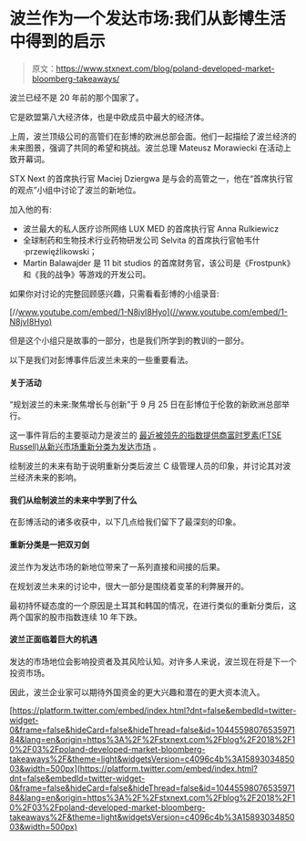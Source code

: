 # 波兰作为一个发达市场:我们从彭博生活中得到的启示

> 原文：<https://www.stxnext.com/blog/poland-developed-market-bloomberg-takeaways/>

 波兰已经不是 20 年前的那个国家了。

它是欧盟第八大经济体，也是中欧成员中最大的经济体。

上周，波兰顶级公司的高管们在彭博的欧洲总部会面。他们一起描绘了波兰经济的未来图景，强调了共同的希望和挑战。波兰总理 Mateusz Morawiecki 在活动上致开幕词。

STX Next 的首席执行官 Maciej Dziergwa 是与会的高管之一，他在“首席执行官的观点”小组中讨论了波兰的新地位。

加入他的有:

*   波兰最大的私人医疗诊所网络 LUX MED 的首席执行官 Anna Rulkiewicz
*   全球制药和生物技术行业药物研发公司 Selvita 的首席执行官帕韦什·przewięźlikowski；
*   Martin Balawajder 是 11 bit studios 的首席财务官，该公司是《Frostpunk》和《我的战争》等游戏的开发公司。

如果你对讨论的完整回顾感兴趣，只需看看彭博的小组录音:

[//www.youtube.com/embed/1-N8jvI8Hyo](//www.youtube.com/embed/1-N8jvI8Hyo)

但是这个小组只是故事的一部分，也是我们所学到的教训的一部分。

以下是我们对彭博事件后波兰未来的一些重要看法。 

#### 关于活动

“规划波兰的未来:聚焦增长与创新”于 9 月 25 日在彭博位于伦敦的新欧洲总部举行。

这一事件背后的主要驱动力是波兰的  [最近被领先的指数提供商富时罗素(FTSE Russell)从新兴市场重新分类为发达市场](https://seekingalpha.com/article/4172139-poland-journey-developed-market-status) 。

绘制波兰的未来有助于说明重新分类后波兰 C 级管理人员的印象，并讨论其对波兰经济未来的影响。

#### 我们从绘制波兰的未来中学到了什么

在彭博活动的诸多收获中，以下几点给我们留下了最深刻的印象。

#### 重新分类是一把双刃剑

波兰作为发达市场的新地位带来了一系列直接和间接的后果。

在规划波兰未来的讨论中，很大一部分是围绕着变革的利弊展开的。

最初持怀疑态度的一个原因是土耳其和韩国的情况，在进行类似的重新分类后，这两个国家的股市指数连续 10 年下跌。

#### 波兰正面临着巨大的机遇

发达的市场地位会影响投资者及其风险认知。对许多人来说，波兰现在将是下一个投资市场。

因此，波兰企业家可以期待外国资金的更大兴趣和潜在的更大资本流入。

[https://platform.twitter.com/embed/index.html?dnt=false&embedId=twitter-widget-0&frame=false&hideCard=false&hideThread=false&id=1044559807653597184&lang=en&origin=https%3A%2F%2Fstxnext.com%2Fblog%2F2018%2F10%2F03%2Fpoland-developed-market-bloomberg-takeaways%2F&theme=light&widgetsVersion=c4096c4b%3A1589303485003&width=500px](https://platform.twitter.com/embed/index.html?dnt=false&embedId=twitter-widget-0&frame=false&hideCard=false&hideThread=false&id=1044559807653597184&lang=en&origin=https%3A%2F%2Fstxnext.com%2Fblog%2F2018%2F10%2F03%2Fpoland-developed-market-bloomberg-takeaways%2F&theme=light&widgetsVersion=c4096c4b%3A1589303485003&width=500px)